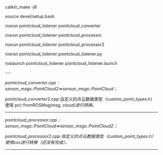catkin_make -j6

source devel/setup.bash

rosrun pointcloud_listener pointcloud_converter

rosrun pointcloud_listener pointcloud_processor

rosrun pointcloud_listener pointcloud_processor2

rosrun pointcloud_listener pointcloud_listener.py

roslaunch pointcloud_listener pointcloud_listener.launch

*---*

*pointcloud_converter.cpp：sensor_msgs::PointCloud2=>sensor_msgs::PointCloud；*

pointcloud_converter2.cpp:自定义的点云数据类型（custom_point_types.h）使用	pcl::fromROSMsg(*msg, cloud)进行转换。*

---

*pointcloud_processor.cpp：sensor_msgs::PointCloud=>sensor_msgs::PointCloud2；*

*pointcloud_processor2.cpp:自定义的点云数据类型（custom_point_types.h）使用xxx进行转换（还没有完成）。*

---
